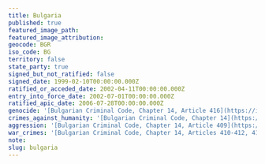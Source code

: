 ```yaml
---
title: Bulgaria
published: true
featured_image_path:
featured_image_attribution:
geocode: BGR
iso_code: BG
territory: false
state_party: true
signed_but_not_ratified: false
signed_date: 1999-02-10T00:00:00.000Z
ratified_or_acceded_date: 2002-04-11T00:00:00.000Z
entry_into_force_date: 2002-07-01T00:00:00.000Z
ratified_apic_date: 2006-07-28T00:00:00.000Z
genocide: '[Bulgarian Criminal Code, Chapter 14, Article 416](https://iccdb.hrlc.net/data/doc/172/keyword/46/)'
crimes_against_humanity: '[Bulgarian Criminal Code, Chapter 14](https://iccdb.hrlc.net/data/doc/172/keyword/13/)'
aggression: '[Bulgarian Criminal Code, Chapter 14, Article 409](https://iccdb.hrlc.net/data/doc/172/keyword/1/)'
war_crimes: '[Bulgarian Criminal Code, Chapter 14, Articles 410-412, 414-415](https://iccdb.hrlc.net/data/doc/172/keyword/145/)'
note:
slug: bulgaria
---
```



